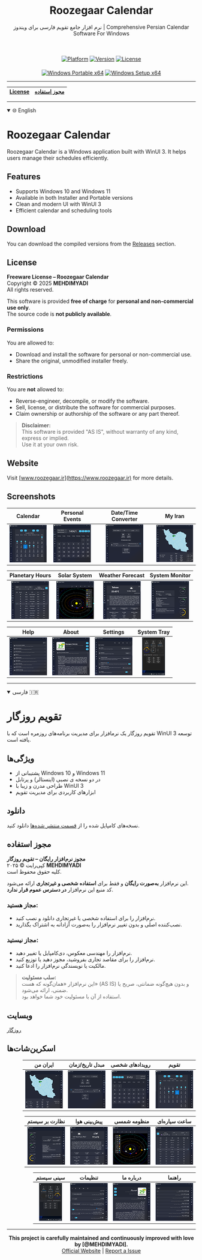 <div align="center">
  <h1>Roozegaar Calendar</h1>
  <p>نرم افزار جامع تقویم فارسی برای ویندوز | Comprehensive Persian Calendar Software For Windows</p>
</div>
<br>
<div align="center" style="margin-top: 20px;">
  <a href="#" style="pointer-events: none;"><img src="https://img.shields.io/badge/Platform-Windows-blue?style=for-the-badge&logo=windows" alt="Platform"></a>
  <a href="#" style="pointer-events: none;"><img src="https://img.shields.io/badge/Version-1.4.1.2-green?style=for-the-badge" alt="Version"></a>
  <a href="#" style="pointer-events: none;"><img src="https://img.shields.io/badge/License-Proprietary-red?style=for-the-badge" alt="License"></a>
</div>
<div align="center" style="margin-top: 20px;">
  <a href="https://github.com/MEHDIMYADI/RoozegaarCalendar-Releases/releases" ><img src="https://img.shields.io/badge/Windows-%20Portable%20x64-blue?logo=windows&logoColor=white&labelColor=gray" alt="Windows Portable x64"></a>
  <a href="https://github.com/MEHDIMYADI/RoozegaarCalendar-Releases/releases" ><img src="https://img.shields.io/badge/Windows-%20Setup%20x64-blue?logo=windows&logoColor=white&labelColor=gray" alt="Windows Setup x64"></a>
</div>

---

<div align="center">
  
| [License](#License) | [مجوز استفاده](#مجوز-استفاده) |
|---------------------|------------------------------|

</div>

---

<details open>
  <summary>🌐 English</summary>

# Roozegaar Calendar

Roozegaar Calendar is a Windows application built with WinUI 3. It helps users manage their schedules efficiently.

## Features
- Supports Windows 10 and Windows 11
- Available in both Installer and Portable versions
- Clean and modern UI with WinUI 3
- Efficient calendar and scheduling tools

## Download
You can download the compiled versions from the [Releases](https://github.com/MEHDIMYADI/RoozegaarCalendar-Releases/releases) section.

## License

**Freeware License – Roozegaar Calendar**  
Copyright © 2025 **MEHDIMYADI**  
All rights reserved.

This software is provided **free of charge** for **personal and non-commercial use only**.  
The source code is **not publicly available**.

### Permissions
You are allowed to:
- Download and install the software for personal or non-commercial use.
- Share the original, unmodified installer freely.

### Restrictions
You are **not** allowed to:
- Reverse-engineer, decompile, or modify the software.
- Sell, license, or distribute the software for commercial purposes.
- Claim ownership or authorship of the software or any part thereof.

> **Disclaimer:**  
> This software is provided "AS IS", without warranty of any kind, express or implied.  
> Use it at your own risk.

## Website
Visit [www.roozegaar.ir](https://www.roozegaar.ir) for more details.

## Screenshots
<div dir="ltr">  <!-- Change to "rtl" for right-to-left layout -->

| Calendar | Personal Events | Date/Time Converter | My Iran |
|--------------|--------------|--------------|--------------|
| <div align="center">[![1](https://raw.githubusercontent.com/MEHDIMYADI/RoozegaarCalendar-Releases/refs/heads/main/image/Screenshot%201%20EN%20Thumbnail.png)](https://raw.githubusercontent.com/MEHDIMYADI/RoozegaarCalendar-Releases/refs/heads/main/image/Screenshot%201%20EN.png)</div> | <div align="center">[![2](https://raw.githubusercontent.com/MEHDIMYADI/RoozegaarCalendar-Releases/refs/heads/main/image/Screenshot%202%20EN%20Thumbnail.png)](https://raw.githubusercontent.com/MEHDIMYADI/RoozegaarCalendar-Releases/refs/heads/main/image/Screenshot%202%20EN.png)</div> | <div align="center">[![3](https://raw.githubusercontent.com/MEHDIMYADI/RoozegaarCalendar-Releases/refs/heads/main/image/Screenshot%203%20EN%20Thumbnail.png)](https://raw.githubusercontent.com/MEHDIMYADI/RoozegaarCalendar-Releases/refs/heads/main/image/Screenshot%203%20EN.png)</div> | <div align="center">[![4](https://raw.githubusercontent.com/MEHDIMYADI/RoozegaarCalendar-Releases/refs/heads/main/image/Screenshot%204%20EN%20Thumbnail.png)](https://raw.githubusercontent.com/MEHDIMYADI/RoozegaarCalendar-Releases/refs/heads/main/image/Screenshot%204%20EN.png)</div> |

| Planetary Hours | Solar System | Weather Forecast | System Monitor |
|--------------|--------------|--------------|--------------|
| <div align="center">[![5](https://raw.githubusercontent.com/MEHDIMYADI/RoozegaarCalendar-Releases/refs/heads/main/image/Screenshot%205%20EN%20Thumbnail.png)](https://raw.githubusercontent.com/MEHDIMYADI/RoozegaarCalendar-Releases/refs/heads/main/image/Screenshot%205%20EN.png)</div> | <div align="center">[![6](https://raw.githubusercontent.com/MEHDIMYADI/RoozegaarCalendar-Releases/refs/heads/main/image/Screenshot%206%20EN%20Thumbnail.png)](https://raw.githubusercontent.com/MEHDIMYADI/RoozegaarCalendar-Releases/refs/heads/main/image/Screenshot%206%20EN.png)</div> | <div align="center">[![7](https://raw.githubusercontent.com/MEHDIMYADI/RoozegaarCalendar-Releases/refs/heads/main/image/Screenshot%207%20EN%20Thumbnail.png)](https://raw.githubusercontent.com/MEHDIMYADI/RoozegaarCalendar-Releases/refs/heads/main/image/Screenshot%207%20EN.png)</div> | <div align="center">[![8](https://raw.githubusercontent.com/MEHDIMYADI/RoozegaarCalendar-Releases/refs/heads/main/image/Screenshot%208%20EN%20Thumbnail.png)](https://raw.githubusercontent.com/MEHDIMYADI/RoozegaarCalendar-Releases/refs/heads/main/image/Screenshot%208%20EN.png)</div> |

| Help | About | Settings | System Tray |
|--------------|---------------|---------------|---------------|
| <div align="center">[![9](https://raw.githubusercontent.com/MEHDIMYADI/RoozegaarCalendar-Releases/refs/heads/main/image/Screenshot%209%20EN%20Thumbnail.png)](https://raw.githubusercontent.com/MEHDIMYADI/RoozegaarCalendar-Releases/refs/heads/main/image/Screenshot%209%20EN.png)</div> | <div align="center">[![10](https://raw.githubusercontent.com/MEHDIMYADI/RoozegaarCalendar-Releases/refs/heads/main/image/Screenshot%2010%20EN%20Thumbnail.png)](https://raw.githubusercontent.com/MEHDIMYADI/RoozegaarCalendar-Releases/refs/heads/main/image/Screenshot%2010%20EN.png)</div> | <div align="center">[![11](https://raw.githubusercontent.com/MEHDIMYADI/RoozegaarCalendar-Releases/refs/heads/main/image/Screenshot%2011%20EN%20Thumbnail.png)](https://raw.githubusercontent.com/MEHDIMYADI/RoozegaarCalendar-Releases/refs/heads/main/image/Screenshot%2011%20EN.png)</div> | <div align="center">[![12](https://raw.githubusercontent.com/MEHDIMYADI/RoozegaarCalendar-Releases/refs/heads/main/image/Screenshot%2012%20EN%20Thumbnail.png)](https://raw.githubusercontent.com/MEHDIMYADI/RoozegaarCalendar-Releases/refs/heads/main/image/Screenshot%2012%20EN.png)</div> |

</div>
</details>

---

<details open>
  <summary>فارسی 🇮🇷</summary>

# تقویم روزگار

تقویم روزگار یک نرمافزار برای مدیریت برنامه‌های روزمره است که با WinUI 3 توسعه یافته است.

## ویژگی‌ها
- پشتیبانی از Windows 10 و Windows 11
- در دو نسخه ی نصبی (اینستالر) و پرتابل
- طراحی مدرن و زیبا با WinUI 3
- ابزارهای کاربردی برای مدیریت تقویم

## دانلود
نسخه‌های کامپایل شده را از [قسمت منتشر شده‌ها](https://github.com/MEHDIMYADI/RoozegaarCalendar-Releases/releases) دانلود کنید.

## مجوز استفاده

**مجوز نرم‌افزار رایگان – تقویم روزگار**  
کپی‌رایت © ۲۰۲۵ **MEHDIMYADI**  
کلیه حقوق محفوظ است.

این نرم‌افزار **به‌صورت رایگان** و فقط برای **استفاده شخصی و غیرتجاری** ارائه می‌شود.  
کد منبع این نرم‌افزار **در دسترس عموم قرار ندارد**.

### مجاز هستید:
- نرم‌افزار را برای استفاده شخصی یا غیرتجاری دانلود و نصب کنید.
- نصب‌کننده اصلی و بدون تغییر نرم‌افزار را به‌صورت آزادانه به اشتراک بگذارید.

### مجاز نیستید:
- نرم‌افزار را مهندسی معکوس، دی‌کامپایل یا تغییر دهید.
- نرم‌افزار را برای مقاصد تجاری بفروشید، مجوز دهید یا توزیع کنید.
- مالکیت یا نویسندگی نرم‌افزار را ادعا کنید.

> **سلب مسئولیت:**  
> این نرم‌افزار «همان‌گونه که هست» (AS IS) و بدون هیچ‌گونه ضمانتی، صریح یا ضمنی، ارائه می‌شود.  
> استفاده از آن با مسئولیت خود شما خواهد بود.

## وبسایت
[روزگار](https://www.roozegaar.ir)

## اسکرین‌شات‌ها
<div dir="rtl">

| تقویم | رویدادهای شخصی | مبدل تاریخ/زمان | ایران من |
|---------|---------|---------|---------|
| <div align="center">[![۱](https://raw.githubusercontent.com/MEHDIMYADI/RoozegaarCalendar-Releases/refs/heads/main/image/Screenshot%201%20FA%20Thumbnail.png)](https://raw.githubusercontent.com/MEHDIMYADI/RoozegaarCalendar-Releases/refs/heads/main/image/Screenshot%201%20FA.png)</div> | <div align="center">[![۲](https://raw.githubusercontent.com/MEHDIMYADI/RoozegaarCalendar-Releases/refs/heads/main/image/Screenshot%202%20FA%20Thumbnail.png)](https://raw.githubusercontent.com/MEHDIMYADI/RoozegaarCalendar-Releases/refs/heads/main/image/Screenshot%202%20FA.png)</div> | <div align="center">[![۳](https://raw.githubusercontent.com/MEHDIMYADI/RoozegaarCalendar-Releases/refs/heads/main/image/Screenshot%203%20FA%20Thumbnail.png)](https://raw.githubusercontent.com/MEHDIMYADI/RoozegaarCalendar-Releases/refs/heads/main/image/Screenshot%203%20FA.png)</div> | <div align="center">[![۴](https://raw.githubusercontent.com/MEHDIMYADI/RoozegaarCalendar-Releases/refs/heads/main/image/Screenshot%204%20FA%20Thumbnail.png)](https://raw.githubusercontent.com/MEHDIMYADI/RoozegaarCalendar-Releases/refs/heads/main/image/Screenshot%204%20FA.png)</div> |

| ساعت سیاره‌ای | منظومه‌ شمسی | پیش‌بینی هوا |نظارت بر سیستم |
|---------|---------|---------|---------|
| <div align="center">[![۵](https://raw.githubusercontent.com/MEHDIMYADI/RoozegaarCalendar-Releases/refs/heads/main/image/Screenshot%205%20FA%20Thumbnail.png)](https://raw.githubusercontent.com/MEHDIMYADI/RoozegaarCalendar-Releases/refs/heads/main/image/Screenshot%205%20FA.png)</div> | <div align="center">[![۶](https://raw.githubusercontent.com/MEHDIMYADI/RoozegaarCalendar-Releases/refs/heads/main/image/Screenshot%206%20FA%20Thumbnail.png)](https://raw.githubusercontent.com/MEHDIMYADI/RoozegaarCalendar-Releases/refs/heads/main/image/Screenshot%206%20FA.png)</div> | <div align="center">[![۷](https://raw.githubusercontent.com/MEHDIMYADI/RoozegaarCalendar-Releases/refs/heads/main/image/Screenshot%207%20FA%20Thumbnail.png)](https://raw.githubusercontent.com/MEHDIMYADI/RoozegaarCalendar-Releases/refs/heads/main/image/Screenshot%207%20FA.png)</div> | <div align="center">[![۸](https://raw.githubusercontent.com/MEHDIMYADI/RoozegaarCalendar-Releases/refs/heads/main/image/Screenshot%208%20FA%20Thumbnail.png)](https://raw.githubusercontent.com/MEHDIMYADI/RoozegaarCalendar-Releases/refs/heads/main/image/Screenshot%208%20FA.png)</div> |

| راهنما | درباره ما | تنظیمات | سینی سیستم |
|---------|----------|----------|----------|
| <div align="center">[![۹](https://raw.githubusercontent.com/MEHDIMYADI/RoozegaarCalendar-Releases/refs/heads/main/image/Screenshot%209%20FA%20Thumbnail.png)](https://raw.githubusercontent.com/MEHDIMYADI/RoozegaarCalendar-Releases/refs/heads/main/image/Screenshot%209%20FA.png)</div> | <div align="center">[![۱۰](https://raw.githubusercontent.com/MEHDIMYADI/RoozegaarCalendar-Releases/refs/heads/main/image/Screenshot%2010%20FA%20Thumbnail.png)](https://raw.githubusercontent.com/MEHDIMYADI/RoozegaarCalendar-Releases/refs/heads/main/image/Screenshot%2010%20FA.png)</div> | <div align="center">[![۱۱](https://raw.githubusercontent.com/MEHDIMYADI/RoozegaarCalendar-Releases/refs/heads/main/image/Screenshot%2011%20FA%20Thumbnail.png)](https://raw.githubusercontent.com/MEHDIMYADI/RoozegaarCalendar-Releases/refs/heads/main/image/Screenshot%2011%20FA.png)</div> | <div align="center">[![۱۲](https://raw.githubusercontent.com/MEHDIMYADI/RoozegaarCalendar-Releases/refs/heads/main/image/Screenshot%2012%20FA%20Thumbnail.png)](https://raw.githubusercontent.com/MEHDIMYADI/RoozegaarCalendar-Releases/refs/heads/main/image/Screenshot%2012%20FA.png)</div> |

</div>
</details>

---

<div align="center">
  <strong>This project is carefully maintained and continuously improved with love by [@MEHDIMYADI].</strong>
    <br>
  <a href="https://www.roozegaar.ir">Official Website</a> | 
  <a href="https://github.com/MEHDIMYADI/RoozegaarCalendar-Releases/issues">Report a Issue</a>
</div>
